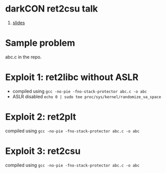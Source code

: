 # darkCON ret2csu talk

1. [slides](https://slides.com/aneeshdogra-1/ret2csu)

# Sample problem

abc.c in the repo.

# Exploit 1: ret2libc without ASLR 
- compiled using `gcc -no-pie -fno-stack-protector abc.c -o abc`
- ASLR disabled `echo 0 | sudo tee proc/sys/kernel/randomize_va_space`
# Exploit 2: ret2plt
compiled using `gcc -no-pie -fno-stack-protector abc.c -o abc`
# Exploit 3: ret2csu
compiled using `gcc -no-pie -fno-stack-protector abc.c -o abc`
